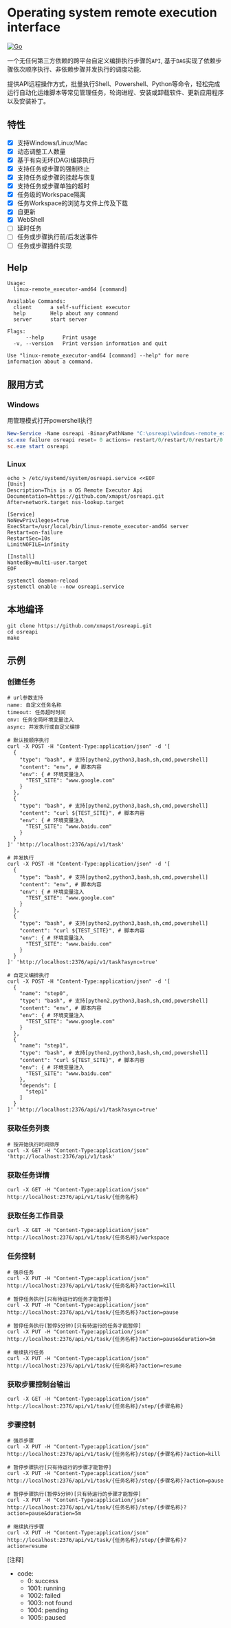 # Operating system remote execution interface

[![Go](https://github.com/xmapst/osreapi/actions/workflows/go.yml/badge.svg)](https://github.com/xmapst/osreapi/actions/workflows/go.yml)

一个无任何第三方依赖的跨平台自定义编排执行步骤的`API`, 基于`DAG`实现了依赖步骤依次顺序执行、非依赖步骤并发执行的调度功能.

提供API远程操作方式，批量执行Shell、Powershell、Python等命令，轻松完成运行自动化运维脚本等常见管理任务，轮询进程、安装或卸载软件、更新应用程序以及安装补丁。

## 特性

- [x] 支持Windows/Linux/Mac
- [x] 动态调整工人数量
- [x] 基于有向无环(DAG)编排执行
- [x] 支持任务或步骤的强制终止
- [x] 支持任务或步骤的挂起与恢复
- [x] 支持任务或步骤单独的超时
- [x] 任务级的Workspace隔离
- [x] 任务Workspace的浏览与文件上传及下载
- [x] 自更新
- [x] WebShell
- [ ] 延时任务
- [ ] 任务或步骤执行前/后发送事件
- [ ] 任务或步骤插件实现

## Help
```text
Usage:
  linux-remote_executor-amd64 [command]

Available Commands:
  client      a self-sufficient executor
  help        Help about any command
  server      start server

Flags:
      --help      Print usage
  -v, --version   Print version information and quit

Use "linux-remote_executor-amd64 [command] --help" for more information about a command.
```

## 服用方式
### Windows
用管理模式打开powershell执行
```powershell
New-Service -Name osreapi -BinaryPathName "C:\osreapi\windows-remote_executor-amd64.exe server" -DisplayName  "Remote Executor " -StartupType Automatic
sc.exe failure osreapi reset= 0 actions= restart/0/restart/0/restart/0
sc.exe start osreapi
```

### Linux
```shell
echo > /etc/systemd/system/osreapi.service <<EOF
[Unit]
Description=This is a OS Remote Executor Api
Documentation=https://github.com/xmapst/osreapi.git
After=network.target nss-lookup.target

[Service]
NoNewPrivileges=true
ExecStart=/usr/local/bin/linux-remote_executor-amd64 server
Restart=on-failure
RestartSec=10s
LimitNOFILE=infinity

[Install]
WantedBy=multi-user.target
EOF

systemctl daemon-reload
systemctl enable --now osreapi.service
```

## 本地编译
```shell
git clone https://github.com/xmapst/osreapi.git
cd osreapi
make
```

## 示例

### 创建任务

```shell
# url参数支持
name: 自定义任务名称
timeout: 任务超时时间
env: 任务全局环境变量注入
async: 并发执行或自定义编排

# 默认按顺序执行
curl -X POST -H "Content-Type:application/json" -d '[
  {
    "type": "bash", # 支持[python2,python3,bash,sh,cmd,powershell]
    "content": "env", # 脚本内容
    "env": { # 环境变量注入
      "TEST_SITE": "www.google.com"
    }
  },
  {
    "type": "bash", # 支持[python2,python3,bash,sh,cmd,powershell]
    "content": "curl ${TEST_SITE}", # 脚本内容
    "env": { # 环境变量注入
      "TEST_SITE": "www.baidu.com"
    }
  }
]' 'http://localhost:2376/api/v1/task' 

# 并发执行
curl -X POST -H "Content-Type:application/json" -d '[
  {
    "type": "bash", # 支持[python2,python3,bash,sh,cmd,powershell]
    "content": "env", # 脚本内容
    "env": { # 环境变量注入
      "TEST_SITE": "www.google.com"
    }
  },
  {
    "type": "bash", # 支持[python2,python3,bash,sh,cmd,powershell]
    "content": "curl ${TEST_SITE}", # 脚本内容
    "env": { # 环境变量注入
      "TEST_SITE": "www.baidu.com"
    }
  }
]' 'http://localhost:2376/api/v1/task?async=true'

# 自定义编排执行
curl -X POST -H "Content-Type:application/json" -d '[
  {
    "name": "step0",
    "type": "bash", # 支持[python2,python3,bash,sh,cmd,powershell]
    "content": "env", # 脚本内容
    "env": { # 环境变量注入
      "TEST_SITE": "www.google.com"
    }
  },
  {
    "name": "step1",
    "type": "bash", # 支持[python2,python3,bash,sh,cmd,powershell]
    "content": "curl ${TEST_SITE}", # 脚本内容
    "env": { # 环境变量注入
      "TEST_SITE": "www.baidu.com"
    },
    "depends": [
      "step1"
    ]
  }
]' 'http://localhost:2376/api/v1/task?async=true'
```

### 获取任务列表

```shell
# 按开始执行时间排序
curl -X GET -H "Content-Type:application/json" 'http://localhost:2376/api/v1/task'
```

### 获取任务详情

```shell
curl -X GET -H "Content-Type:application/json" http://localhost:2376/api/v1/task/{任务名称}
```

### 获取任务工作目录

```shell
curl -X GET -H "Content-Type:application/json" http://localhost:2376/api/v1/task/{任务名称}/workspace
```

### 任务控制

```shell
# 强杀任务
curl -X PUT -H "Content-Type:application/json" http://localhost:2376/api/v1/task/{任务名称}?action=kill

# 暂停任务执行[只有待运行的任务才能暂停]
curl -X PUT -H "Content-Type:application/json" http://localhost:2376/api/v1/task/{任务名称}?action=pause

# 暂停任务执行(暂停5分钟)[只有待运行的任务才能暂停]
curl -X PUT -H "Content-Type:application/json" http://localhost:2376/api/v1/task/{任务名称}?action=pause&duration=5m

# 继续执行任务
curl -X PUT -H "Content-Type:application/json" http://localhost:2376/api/v1/task/{任务名称}?action=resume
```

### 获取步骤控制台输出

```shell
curl -X GET -H "Content-Type:application/json" http://localhost:2376/api/v1/task/{任务名称}/step/{步骤名称}
```

### 步骤控制

```shell
# 强杀步骤
curl -X PUT -H "Content-Type:application/json" http://localhost:2376/api/v1/task/{任务名称}/step/{步骤名称}?action=kill

# 暂停步骤执行[只有待运行的步骤才能暂停]
curl -X PUT -H "Content-Type:application/json" http://localhost:2376/api/v1/task/{任务名称}/step/{步骤名称}?action=pause

# 暂停步骤执行(暂停5分钟)[只有待运行的步骤才能暂停]
curl -X PUT -H "Content-Type:application/json" http://localhost:2376/api/v1/task/{任务名称}/step/{步骤名称}?action=pause&duration=5m

# 继续执行步骤
curl -X PUT -H "Content-Type:application/json" http://localhost:2376/api/v1/task/{任务名称}/step/{步骤名称}?action=resume
```

[注释]  
+ code:  
  - 0: success
  - 1001: running
  - 1002: failed
  - 1003: not found
  - 1004: pending
  - 1005: paused
